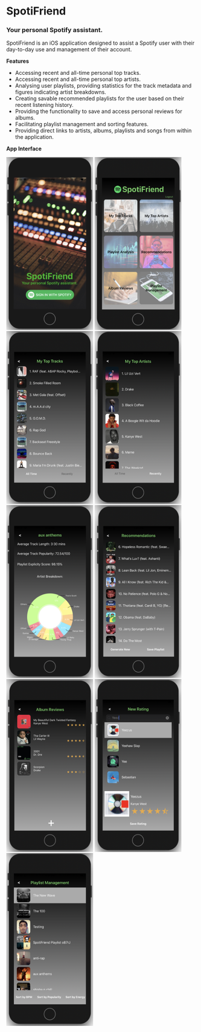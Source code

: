 # SpotiFriend
### Your personal Spotify assistant.

SpotiFriend is an iOS application designed to assist a Spotify user with their day-to-day use and management of their account. 

**Features**
* Accessing recent and all-time personal top tracks.
* Accessing recent and all-time personal top artists.
* Analysing user playlists, providing statistics for the track metadata and figures indicating artist breakdowns.
* Creating savable recommended playlists for the user based on their recent listening history.
* Providing the functionality to save and access personal reviews for albums.
* Facilitating playlist management and sorting features.
* Providing direct links to artists, albums, playlists and songs from within the application.

**App Interface**

<img src="Resources/1.png" width="230" height="458"> <img src="Resources/2.png" width="230" height="458"> <img src="Resources/3.png" width="230" height="458">
<img src="Resources/4.png" width="230" height="458"> <img src="Resources/5.png" width="230" height="458"> <img src="Resources/6.png" width="230" height="458">
<img src="Resources/7.png" width="230" height="458"> <img src="Resources/8.png" width="230" height="458"> <img src="Resources/9.png" width="230" height="458">
